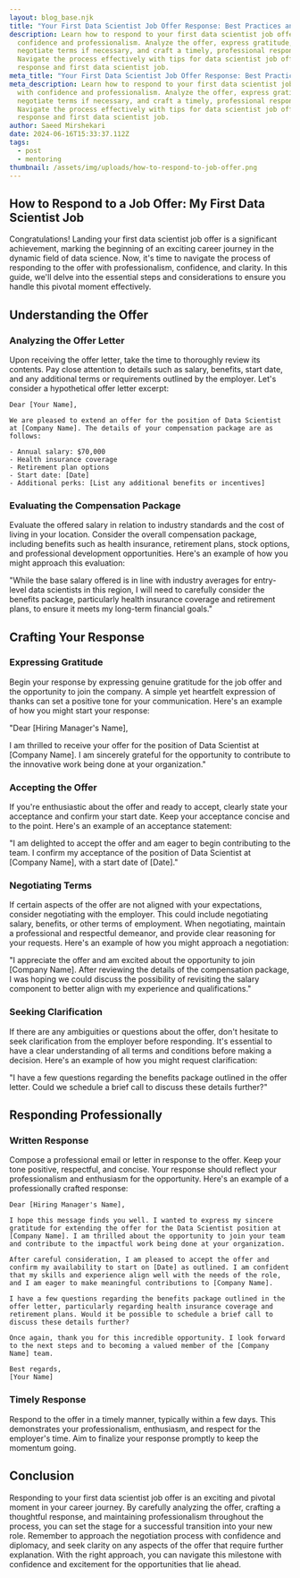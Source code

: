 ```yaml
---
layout: blog_base.njk
title: "Your First Data Scientist Job Offer Response: Best Practices and Examples"
description: Learn how to respond to your first data scientist job offer with
  confidence and professionalism. Analyze the offer, express gratitude,
  negotiate terms if necessary, and craft a timely, professional response.
  Navigate the process effectively with tips for data scientist job offer
  response and first data scientist job.
meta_title: "Your First Data Scientist Job Offer Response: Best Practices and Examples"
meta_description: Learn how to respond to your first data scientist job offer
  with confidence and professionalism. Analyze the offer, express gratitude,
  negotiate terms if necessary, and craft a timely, professional response.
  Navigate the process effectively with tips for data scientist job offer
  response and first data scientist job.
author: Saeed Mirshekari
date: 2024-06-16T15:33:37.112Z
tags:
  - post
  - mentoring
thumbnail: /assets/img/uploads/how-to-respond-to-job-offer.png
---
```

## How to Respond to a Job Offer: My First Data Scientist Job

Congratulations! Landing your first data scientist job offer is a significant achievement, marking the beginning of an exciting career journey in the dynamic field of data science. Now, it's time to navigate the process of responding to the offer with professionalism, confidence, and clarity. In this guide, we'll delve into the essential steps and considerations to ensure you handle this pivotal moment effectively.

## Understanding the Offer

### Analyzing the Offer Letter
Upon receiving the offer letter, take the time to thoroughly review its contents. Pay close attention to details such as salary, benefits, start date, and any additional terms or requirements outlined by the employer. Let's consider a hypothetical offer letter excerpt:

```
Dear [Your Name],

We are pleased to extend an offer for the position of Data Scientist at [Company Name]. The details of your compensation package are as follows:

- Annual salary: $70,000
- Health insurance coverage
- Retirement plan options
- Start date: [Date]
- Additional perks: [List any additional benefits or incentives]

```

### Evaluating the Compensation Package
Evaluate the offered salary in relation to industry standards and the cost of living in your location. Consider the overall compensation package, including benefits such as health insurance, retirement plans, stock options, and professional development opportunities. Here's an example of how you might approach this evaluation:

"While the base salary offered is in line with industry averages for entry-level data scientists in this region, I will need to carefully consider the benefits package, particularly health insurance coverage and retirement plans, to ensure it meets my long-term financial goals."

## Crafting Your Response

### Expressing Gratitude
Begin your response by expressing genuine gratitude for the job offer and the opportunity to join the company. A simple yet heartfelt expression of thanks can set a positive tone for your communication. Here's an example of how you might start your response:

"Dear [Hiring Manager's Name],

I am thrilled to receive your offer for the position of Data Scientist at [Company Name]. I am sincerely grateful for the opportunity to contribute to the innovative work being done at your organization."

### Accepting the Offer
If you're enthusiastic about the offer and ready to accept, clearly state your acceptance and confirm your start date. Keep your acceptance concise and to the point. Here's an example of an acceptance statement:

"I am delighted to accept the offer and am eager to begin contributing to the team. I confirm my acceptance of the position of Data Scientist at [Company Name], with a start date of [Date]."

### Negotiating Terms
If certain aspects of the offer are not aligned with your expectations, consider negotiating with the employer. This could include negotiating salary, benefits, or other terms of employment. When negotiating, maintain a professional and respectful demeanor, and provide clear reasoning for your requests. Here's an example of how you might approach a negotiation:

"I appreciate the offer and am excited about the opportunity to join [Company Name]. After reviewing the details of the compensation package, I was hoping we could discuss the possibility of revisiting the salary component to better align with my experience and qualifications."

### Seeking Clarification
If there are any ambiguities or questions about the offer, don't hesitate to seek clarification from the employer before responding. It's essential to have a clear understanding of all terms and conditions before making a decision. Here's an example of how you might request clarification:

"I have a few questions regarding the benefits package outlined in the offer letter. Could we schedule a brief call to discuss these details further?"

## Responding Professionally

### Written Response
Compose a professional email or letter in response to the offer. Keep your tone positive, respectful, and concise. Your response should reflect your professionalism and enthusiasm for the opportunity. Here's an example of a professionally crafted response:

```
Dear [Hiring Manager's Name],

I hope this message finds you well. I wanted to express my sincere gratitude for extending the offer for the Data Scientist position at [Company Name]. I am thrilled about the opportunity to join your team and contribute to the impactful work being done at your organization.

After careful consideration, I am pleased to accept the offer and confirm my availability to start on [Date] as outlined. I am confident that my skills and experience align well with the needs of the role, and I am eager to make meaningful contributions to [Company Name].

I have a few questions regarding the benefits package outlined in the offer letter, particularly regarding health insurance coverage and retirement plans. Would it be possible to schedule a brief call to discuss these details further?

Once again, thank you for this incredible opportunity. I look forward to the next steps and to becoming a valued member of the [Company Name] team.

Best regards,
[Your Name]
```

### Timely Response
Respond to the offer in a timely manner, typically within a few days. This demonstrates your professionalism, enthusiasm, and respect for the employer's time. Aim to finalize your response promptly to keep the momentum going. 

## Conclusion

Responding to your first data scientist job offer is an exciting and pivotal moment in your career journey. By carefully analyzing the offer, crafting a thoughtful response, and maintaining professionalism throughout the process, you can set the stage for a successful transition into your new role. Remember to approach the negotiation process with confidence and diplomacy, and seek clarity on any aspects of the offer that require further explanation. With the right approach, you can navigate this milestone with confidence and excitement for the opportunities that lie ahead.

